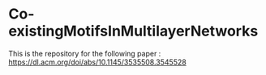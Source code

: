 # Co-existingMotifsInMultilayerNetworks
This is the repository for the following paper : https://dl.acm.org/doi/abs/10.1145/3535508.3545528
